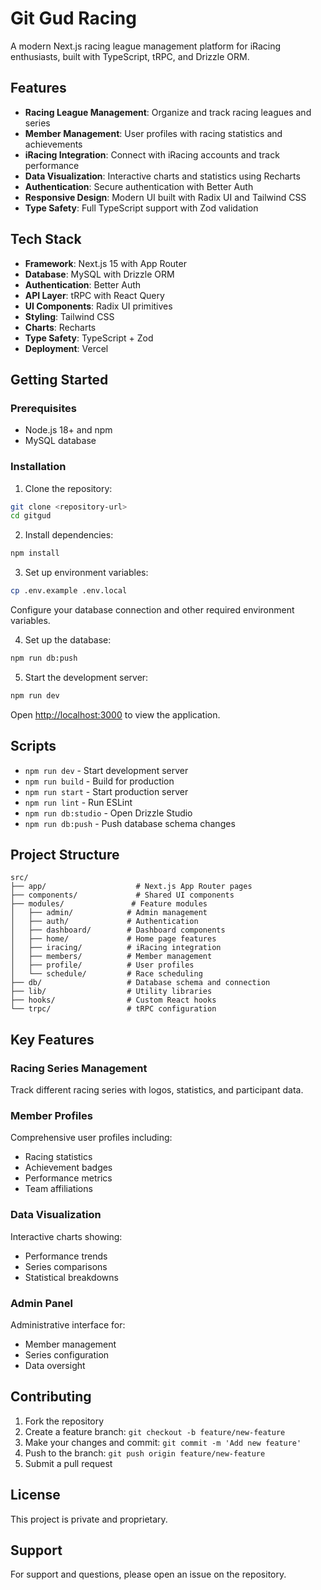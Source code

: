 # Git Gud Racing

A modern Next.js racing league management platform for iRacing enthusiasts, built with TypeScript, tRPC, and Drizzle ORM.

## Features

- **Racing League Management**: Organize and track racing leagues and series
- **Member Management**: User profiles with racing statistics and achievements
- **iRacing Integration**: Connect with iRacing accounts and track performance
- **Data Visualization**: Interactive charts and statistics using Recharts
- **Authentication**: Secure authentication with Better Auth
- **Responsive Design**: Modern UI built with Radix UI and Tailwind CSS
- **Type Safety**: Full TypeScript support with Zod validation

## Tech Stack

- **Framework**: Next.js 15 with App Router
- **Database**: MySQL with Drizzle ORM
- **Authentication**: Better Auth
- **API Layer**: tRPC with React Query
- **UI Components**: Radix UI primitives
- **Styling**: Tailwind CSS
- **Charts**: Recharts
- **Type Safety**: TypeScript + Zod
- **Deployment**: Vercel

## Getting Started

### Prerequisites

- Node.js 18+ and npm
- MySQL database

### Installation

1. Clone the repository:
```bash
git clone <repository-url>
cd gitgud
```

2. Install dependencies:
```bash
npm install
```

3. Set up environment variables:
```bash
cp .env.example .env.local
```
Configure your database connection and other required environment variables.

4. Set up the database:
```bash
npm run db:push
```

5. Start the development server:
```bash
npm run dev
```

Open [http://localhost:3000](http://localhost:3000) to view the application.

## Scripts

- `npm run dev` - Start development server
- `npm run build` - Build for production
- `npm run start` - Start production server
- `npm run lint` - Run ESLint
- `npm run db:studio` - Open Drizzle Studio
- `npm run db:push` - Push database schema changes

## Project Structure

```
src/
├── app/                    # Next.js App Router pages
├── components/             # Shared UI components
├── modules/               # Feature modules
│   ├── admin/            # Admin management
│   ├── auth/             # Authentication
│   ├── dashboard/        # Dashboard components
│   ├── home/             # Home page features
│   ├── iracing/          # iRacing integration
│   ├── members/          # Member management
│   ├── profile/          # User profiles
│   └── schedule/         # Race scheduling
├── db/                   # Database schema and connection
├── lib/                  # Utility libraries
├── hooks/                # Custom React hooks
└── trpc/                 # tRPC configuration
```

## Key Features

### Racing Series Management
Track different racing series with logos, statistics, and participant data.

### Member Profiles
Comprehensive user profiles including:
- Racing statistics
- Achievement badges
- Performance metrics
- Team affiliations

### Data Visualization
Interactive charts showing:
- Performance trends
- Series comparisons
- Statistical breakdowns

### Admin Panel
Administrative interface for:
- Member management
- Series configuration
- Data oversight

## Contributing

1. Fork the repository
2. Create a feature branch: `git checkout -b feature/new-feature`
3. Make your changes and commit: `git commit -m 'Add new feature'`
4. Push to the branch: `git push origin feature/new-feature`
5. Submit a pull request

## License

This project is private and proprietary.

## Support

For support and questions, please open an issue on the repository.
